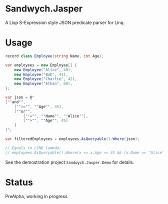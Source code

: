 # Sandwych.Jasper

A Lisp S-Expression style JSON predicate parser for Linq.

# Usage

```csharp
record class Employee(string Name, int Age);

var employees = new Employee[] {
	new Employee("Alice", 40),
	new Employee("Bob", 41),
	new Employee("Charlie", 42),
	new Employee("Ethan", 60),
};

var json = @"
[""and"", 
    ["">="", ""Age"", 35], 
    [""or"",
        [""="", ""Name"", ""Alice""], 
        ["">"", ""Age"", 45] 
    ]
]";

var filteredEmployees = employees.AsQueryable().Where(json);

// Equals to LINQ lambda: 
// employees.AsQueryable().Where(x => x.Age >= 35 && (x.Name == "Alice" || x.Age > 45))

```

See the demostration project `Sandwych.Jasper.Demo` for details.

# Status

PreAlpha, working in progress.
